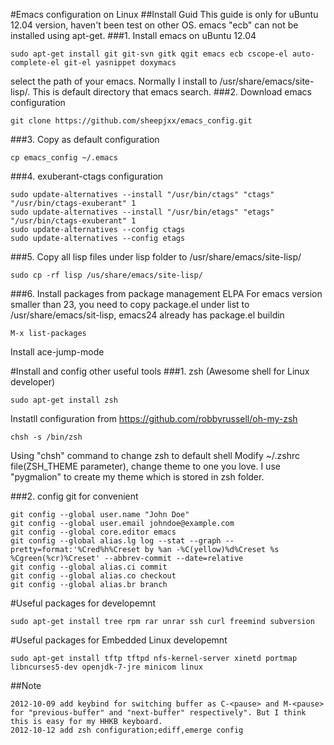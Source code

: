 #Emacs configuration on Linux
##Install Guid
This guide is only for uBuntu 12.04 version, haven't been test on other OS. emacs "ecb" can not be installed using apt-get. 
###1. Install emacs on uBuntu 12.04
```
sudo apt-get install git git-svn gitk qgit emacs ecb cscope-el auto-complete-el git-el yasnippet doxymacs
```

select the path of your emacs. Normally I install to /usr/share/emacs/site-lisp/. This is default directory that emacs search.
###2. Download emacs configuration
```
git clone https://github.com/sheepjxx/emacs_config.git
```
###3. Copy as default configuration
```
cp emacs_config ~/.emacs
```
###4. exuberant-ctags configuration
```
sudo update-alternatives --install "/usr/bin/ctags" "ctags" "/usr/bin/ctags-exuberant" 1
sudo update-alternatives --install "/usr/bin/etags" "etags" "/usr/bin/ctags-exuberant" 1 
sudo update-alternatives --config ctags
sudo update-alternatives --config etags
```
###5. Copy all lisp files under lisp folder to /usr/share/emacs/site-lisp/
```
sudo cp -rf lisp /us/share/emacs/site-lisp/
```
###6. Install packages from package management ELPA
For emacs version smaller than 23, you need to copy package.el under list to /usr/share/emacs/sit-lisp, emacs24 already has package.el buildin
```
M-x list-packages
```
Install ace-jump-mode 

#Install and config other useful tools 
###1. zsh (Awesome shell for Linux developer)
```
sudo apt-get install zsh
```
Instatll configuration from https://github.com/robbyrussell/oh-my-zsh
```
chsh -s /bin/zsh
```
Using "chsh" command to change zsh to default shell
Modify ~/.zshrc file(ZSH_THEME parameter), change theme to one you love. I use "pygmalion" to create my theme which is stored in zsh folder.

###2. config git for convenient
```
git config --global user.name "John Doe"
git config --global user.email johndoe@example.com
git config --global core.editor emacs
git config --global alias.lg log --stat --graph --pretty=format:'%Cred%h%Creset by %an -%C(yellow)%d%Creset %s %Cgreen(%cr)%Creset' --abbrev-commit --date=relative
git config --global alias.ci commit
git config --global alias.co checkout
git config --global alias.br branch
```

#Useful packages for developemnt
```
sudo apt-get install tree rpm rar unrar ssh curl freemind subversion
```
#Useful packages for Embedded Linux developemnt
```
sudo apt-get install tftp tftpd nfs-kernel-server xinetd portmap libncurses5-dev openjdk-7-jre minicom linux      
```
##Note
```
2012-10-09 add keybind for switching buffer as C-<pause> and M-<pause> for "previous-buffer" and "next-buffer" respectively". But I think this is easy for my HHKB keyboard.
2012-10-12 add zsh configuration;ediff,emerge config
```
